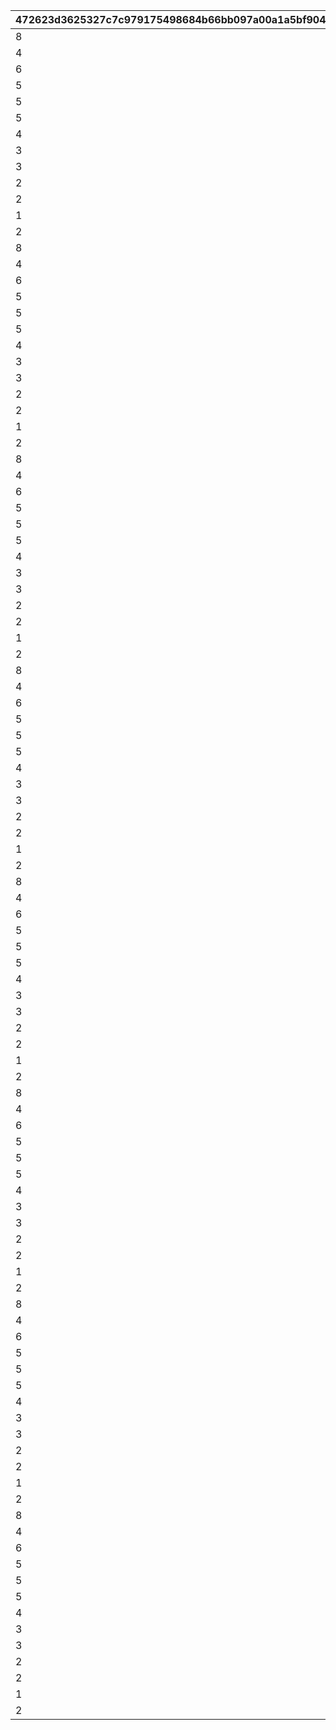 |472623d3625327c7c979175498684b66bb097a00a1a5bf90443310201eaa0d7b|836d52f01b5d54ac992942eae828fd48eeaa96365f9b8230a3a4668c1689b111|7f297d59ccac2f688c0d9d982a633fa6022a1d77fd59b075566c52bad007469e|4e2de48531f10ddbdf6fe2a00a1d87c7717aae56f576a4e1c014655340aca4b6|f1d975920ff2b8dc7c5057cf9576c968f2aa643d8685f67f5bbdc8ee312631ae|558a8b2b071731f1eff98e7f11190251393476bf43d410a2c6be488cfd1209bd|e3ae3eb116c794461dc13b1ba37177b54934ff5dfed1523ece0c3d5f58a2eddf|dc9eb1c7865e5d3b26057b75bcd07707e2e48b4daf367c5361dee9e93f353e33|bd9f6f58a213c492f068d77dfbfcf387a1faef451d59299dda00b860de6e521d|
| --- | --- | --- | --- | --- | --- | --- | --- | --- |
|8|-1|53003|5|7|1|22|10001|6|
|4|-1|53002|5|7|1|22|10002|6|
|6|5|53003|4|6|1|22|10101|5|
|5|5|53002|4|6|1|22|10102|5|
|5|4|53003|3|5|1|22|10201|4|
|5|4|53002|3|5|1|22|10202|4|
|4|3|53003|3|4|1|22|10301|3|
|3|3|53002|3|4|1|22|10302|3|
|3|2|53003|2|3|1|22|10401|2|
|2|2|53002|2|3|1|22|10402|2|
|2|1|53003|1|2|1|22|10501|1|
|1|1|53002|1|2|1|22|10502|1|
|2|0|53002|1|1|1|22|10601|0|
|8|-1|53003|5|7|2|22|10701|6|
|4|-1|53002|5|7|2|22|10702|6|
|6|5|53003|4|6|2|22|10801|5|
|5|5|53002|4|6|2|22|10802|5|
|5|4|53003|3|5|2|22|10901|4|
|5|4|53002|3|5|2|22|10902|4|
|4|3|53003|3|4|2|22|11001|3|
|3|3|53002|3|4|2|22|11002|3|
|3|2|53003|2|3|2|22|11101|2|
|2|2|53002|2|3|2|22|11102|2|
|2|1|53003|1|2|2|22|11201|1|
|1|1|53002|1|2|2|22|11202|1|
|2|0|53002|1|1|2|22|11301|0|
|8|-1|53003|5|7|3|22|11401|6|
|4|-1|53002|5|7|3|22|11402|6|
|6|5|53003|4|6|3|22|11501|5|
|5|5|53002|4|6|3|22|11502|5|
|5|4|53003|3|5|3|22|11601|4|
|5|4|53002|3|5|3|22|11602|4|
|4|3|53003|3|4|3|22|11701|3|
|3|3|53002|3|4|3|22|11702|3|
|3|2|53003|2|3|3|22|11801|2|
|2|2|53002|2|3|3|22|11802|2|
|2|1|53003|1|2|3|22|11901|1|
|1|1|53002|1|2|3|22|11902|1|
|2|0|53002|1|1|3|22|12001|0|
|8|-1|53003|5|7|4|22|12101|6|
|4|-1|53002|5|7|4|22|12102|6|
|6|5|53003|4|6|4|22|12201|5|
|5|5|53002|4|6|4|22|12202|5|
|5|4|53003|3|5|4|22|12301|4|
|5|4|53002|3|5|4|22|12302|4|
|4|3|53003|3|4|4|22|12401|3|
|3|3|53002|3|4|4|22|12402|3|
|3|2|53003|2|3|4|22|12501|2|
|2|2|53002|2|3|4|22|12502|2|
|2|1|53003|1|2|4|22|12601|1|
|1|1|53002|1|2|4|22|12602|1|
|2|0|53002|1|1|4|22|12701|0|
|8|-1|53003|5|7|5|22|12801|6|
|4|-1|53002|5|7|5|22|12802|6|
|6|5|53003|4|6|5|22|12901|5|
|5|5|53002|4|6|5|22|12902|5|
|5|4|53003|3|5|5|22|13001|4|
|5|4|53002|3|5|5|22|13002|4|
|4|3|53003|3|4|5|22|13101|3|
|3|3|53002|3|4|5|22|13102|3|
|3|2|53003|2|3|5|22|13201|2|
|2|2|53002|2|3|5|22|13202|2|
|2|1|53003|1|2|5|22|13301|1|
|1|1|53002|1|2|5|22|13302|1|
|2|0|53002|1|1|5|22|13401|0|
|8|-1|53003|5|7|6|22|13501|6|
|4|-1|53002|5|7|6|22|13502|6|
|6|5|53003|4|6|6|22|13601|5|
|5|5|53002|4|6|6|22|13702|5|
|5|4|53003|3|5|6|22|13801|4|
|5|4|53002|3|5|6|22|13902|4|
|4|3|53003|3|4|6|22|14001|3|
|3|3|53002|3|4|6|22|14002|3|
|3|2|53003|2|3|6|22|14101|2|
|2|2|53002|2|3|6|22|14102|2|
|2|1|53003|1|2|6|22|14201|1|
|1|1|53002|1|2|6|22|14202|1|
|2|0|53002|1|1|6|22|14301|0|
|8|-1|53003|5|7|7|22|14401|6|
|4|-1|53002|5|7|7|22|14402|6|
|6|5|53003|4|6|7|22|14501|5|
|5|5|53002|4|6|7|22|14502|5|
|5|4|53003|3|5|7|22|14601|4|
|5|4|53002|3|5|7|22|14701|4|
|4|3|53003|3|4|7|22|14801|3|
|3|3|53002|3|4|7|22|14802|3|
|3|2|53003|2|3|7|22|14901|2|
|2|2|53002|2|3|7|22|14902|2|
|2|1|53003|1|2|7|22|15001|1|
|1|1|53002|1|2|7|22|15002|1|
|2|0|53002|1|1|7|22|15101|0|
|8|-1|53003|5|7|8|22|15201|6|
|4|-1|53002|5|7|8|22|15202|6|
|6|5|53003|4|6|8|22|15301|5|
|5|5|53002|4|6|8|22|15302|5|
|5|4|53003|3|5|8|22|15401|4|
|5|4|53002|3|5|8|22|15402|4|
|4|3|53003|3|4|8|22|15501|3|
|3|3|53002|3|4|8|22|15502|3|
|3|2|53003|2|3|8|22|15601|2|
|2|2|53002|2|3|8|22|15602|2|
|2|1|53003|1|2|8|22|15701|1|
|1|1|53002|1|2|8|22|15702|1|
|2|0|53002|1|1|8|22|15901|0|